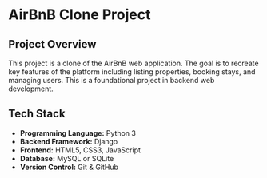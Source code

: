 # AirBnB Clone Project

## Project Overview
This project is a clone of the AirBnB web application. The goal is to recreate key features of the platform including listing properties, booking stays, and managing users. This is a foundational project in backend web development.

## Tech Stack
- **Programming Language:** Python 3
- **Backend Framework:** Django
- **Frontend:** HTML5, CSS3, JavaScript
- **Database:** MySQL or SQLite
- **Version Control:** Git & GitHub
